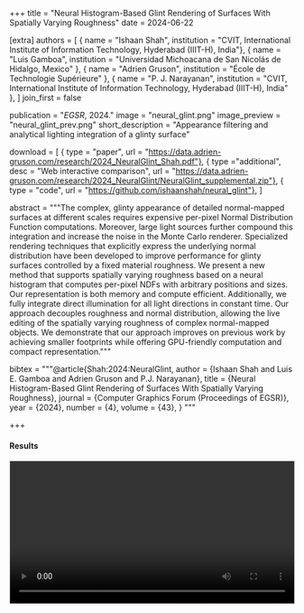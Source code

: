 +++
title = "Neural Histogram-Based Glint Rendering of Surfaces With Spatially Varying Roughness"
date = 2024-06-22

[extra]
authors = [
    { name = "Ishaan Shah", institution = "CVIT, International Institute of Information Technology, Hyderabad (IIIT-H), India"},
    { name = "Luis Gamboa", institution = "Universidad Michoacana de San Nicolás de Hidalgo, Mexico" },
    { name = "Adrien Gruson", institution = "École de Technologie Supérieure" },
    { name = "P. J. Narayanan", institution = "CVIT, International Institute of Information Technology, Hyderabad (IIIT-H), India" },
]
join_first = false

publication = "*EGSR*, 2024."
image = "neural_glint.png"
image_preview = "neural_glint_prev.png"
short_description = "Appearance filtering and analytical lighting integration of a glinty surface"

download = [
    { type = "paper", url = "https://data.adrien-gruson.com/research/2024_NeuralGlint_Shah.pdf"},
    { type ="additional", desc = "Web interactive comparison", url = "https://data.adrien-gruson.com/research/2024_NeuralGlint/NeuralGlint_supplemental.zip"},
    { type = "code", url = "https://github.com/ishaanshah/neural_glint"},
]

abstract = """The complex, glinty appearance of detailed normal-mapped surfaces at different scales requires expensive per-pixel Normal Distribution Function computations. Moreover, large light sources further compound this integration and increase the noise in the Monte Carlo renderer. Specialized rendering techniques that explicitly express the underlying normal distribution have been developed to improve performance for glinty surfaces controlled by a fixed material roughness. We present a new method that supports spatially varying roughness based on a neural histogram that computes per-pixel NDFs with arbitrary positions and sizes. Our representation is both memory and compute efficient. Additionally, we fully integrate direct illumination for all light directions in constant time. Our approach decouples roughness and normal distribution, allowing the live editing of the spatially varying roughness of complex normal-mapped objects. We demonstrate that our approach improves on previous work by achieving smaller footprints while offering GPU-friendly computation and compact representation."""

bibtex = """@article{Shah:2024:NeuralGlint,
  author = {Ishaan Shah and Luis E. Gamboa and Adrien Gruson and P.J. Narayanan},
  title = {Neural Histogram-Based Glint Rendering of Surfaces With Spatially Varying Roughness},
  journal = {Computer Graphics Forum (Proceedings of EGSR)},
  year = {2024},
  number = {4},
  volume = {43},
}
"""

+++

#### Results

<video style="width: 100%; border: 1px solid #c7c7c7" controls=""><source src="https://data.adrien-gruson.com/research/2024_NeuralGlint/video.mp4" type="video/mp4"></video>